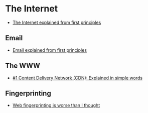 # The Internet

* [The Internet explained from first principles](https://explained-from-first-principles.com/internet/)

## Email
* [Email explained from first principles](https://explained-from-first-principles.com/email/)

## The WWW

* [#1 Content Delivery Network (CDN): Explained in simple words](https://levelup.gitconnected.com/content-delivery-network-cnd-explained-in-simple-words-674e971b06c3)

## Fingerprinting
* [Web fingerprinting is worse than I thought](https://www.bitestring.com/posts/2023-03-19-web-fingerprinting-is-worse-than-I-thought.html)
